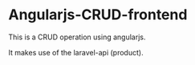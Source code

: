 # Angularjs-CRUD-frontend

This is a CRUD operation using angularjs.

It makes use of the laravel-api (product).
